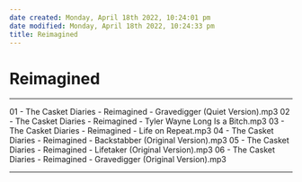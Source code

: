 ```yaml
---
date created: Monday, April 18th 2022, 10:24:01 pm
date modified: Monday, April 18th 2022, 10:24:33 pm
title: Reimagined
---
```

# Reimagined
---

01 - The Casket Diaries - Reimagined - Gravedigger (Quiet Version).mp3
02 - The Casket Diaries - Reimagined - Tyler Wayne Long Is a Bitch.mp3
03 - The Casket Diaries - Reimagined - Life on Repeat.mp3
04 - The Casket Diaries - Reimagined - Backstabber (Original Version).mp3
05 - The Casket Diaries - Reimagined - Lifetaker (Original Version).mp3
06 - The Casket Diaries - Reimagined - Gravedigger (Original Version).mp3

---
